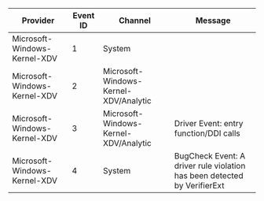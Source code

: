 Provider                      |  Event ID  |  Channel                                |  Message
------------------------------|------------|-----------------------------------------|--------------------------------------------------------------------------
Microsoft-Windows-Kernel-XDV  |  1         |  System                                 |
Microsoft-Windows-Kernel-XDV  |  2         |  Microsoft-Windows-Kernel-XDV/Analytic  |
Microsoft-Windows-Kernel-XDV  |  3         |  Microsoft-Windows-Kernel-XDV/Analytic  |  Driver Event: entry function/DDI calls
Microsoft-Windows-Kernel-XDV  |  4         |  System                                 |  BugCheck Event: A driver rule violation has been detected by VerifierExt